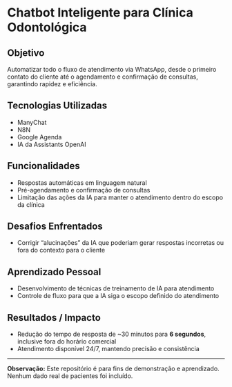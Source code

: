 # Chatbot Inteligente para Clínica Odontológica

## Objetivo
Automatizar todo o fluxo de atendimento via WhatsApp, desde o primeiro contato do cliente até o agendamento e confirmação de consultas, garantindo rapidez e eficiência.

## Tecnologias Utilizadas
- ManyChat  
- N8N  
- Google Agenda  
- IA da Assistants OpenAI  

## Funcionalidades
- Respostas automáticas em linguagem natural  
- Pré-agendamento e confirmação de consultas  
- Limitação das ações da IA para manter o atendimento dentro do escopo da clínica  

## Desafios Enfrentados
- Corrigir “alucinações” da IA que poderiam gerar respostas incorretas ou fora do contexto para o cliente  

## Aprendizado Pessoal
- Desenvolvimento de técnicas de treinamento de IA para atendimento  
- Controle de fluxo para que a IA siga o escopo definido do atendimento  

## Resultados / Impacto
- Redução do tempo de resposta de ~30 minutos para **6 segundos**, inclusive fora do horário comercial  
- Atendimento disponível 24/7, mantendo precisão e consistência  

---

**Observação:** Este repositório é para fins de demonstração e aprendizado. Nenhum dado real de pacientes foi incluído.
